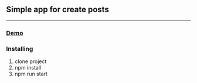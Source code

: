 ## Simple app for create posts
*****************************
### [Demo](https://native-9b669.firebaseapp.com/)

### Installing
1. clone project
2. npm install
3. npm run start
